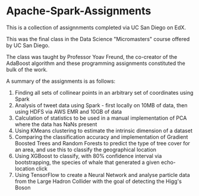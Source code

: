 # Apache-Spark-Assignments

This is a collection of assignnments completed via UC San Diego on EdX.

This was the final class in the Data Science "Micromasters" course offered by UC San Diego.

The class was taught by Professor Yoav Freund, the co-creator of the AdaBoost algorithm and these programming assignments constituted the bulk of the work.

A summary of the assignments is as follows:

1. Finding all sets of collinear points in an arbitrary set of coordinates using Spark
2. Analysis of tweet data using Spark - first locally on 10MB of data, then using HDFS via AWS EMR and 10GB of data
3. Calculation of statistics to be used in a manual implementation of PCA where the data has NaNs present
4. Using KMeans clustering to estimate the intrinsic dimension of a dataset
5. Comparing the classification accuracy and implementation of Gradient Boosted Trees and Random Forests to predict the type of tree cover for an area,
and use this to classify the geographical location
6. Using XGBoost to classify, with 80% confidence interval via bootstrapping, the species of whale that generated a given echo-location click
7. Using TensorFlow to create a Neural Network and analyse particle data from the Large Hadron Collider with the goal of detecting the Higg's Boson
